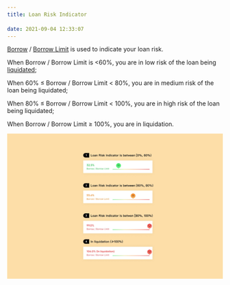 ```yaml
---
title: Loan Risk Indicator

date: 2021-09-04 12:33:07
---
```

[Borrow](./glossary) / [Borrow Limit](./glossary) is used to indicate your loan risk. 

When Borrow / Borrow Limit is <60%, you are in low risk of the loan being [liquidated](./glossary);

When 60% ≤ Borrow / Borrow Limit < 80%, you are in medium risk of the loan being liquidated;

When 80% ≤ Borrow / Borrow Limit < 100%, you are in high risk of the loan being liquidated;

When Borrow / Borrow Limit ≥ 100%, you are in liquidation.

![](../assets/risk.jpg)
